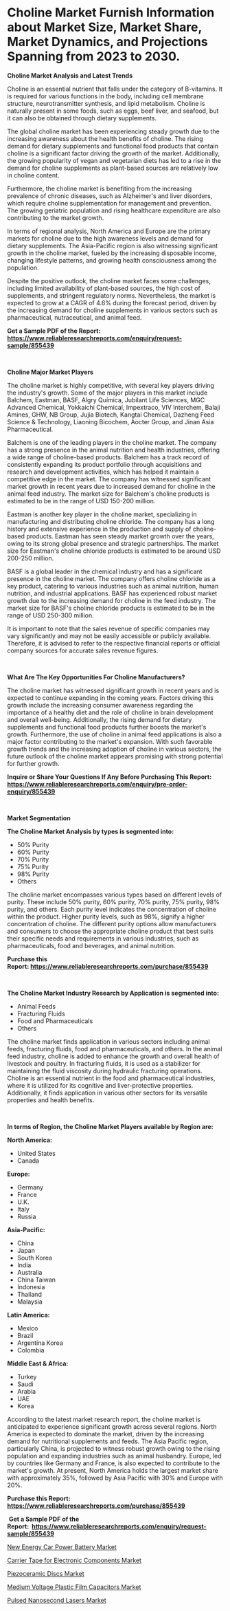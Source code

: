 <p><h1>Choline Market Furnish Information about Market Size, Market Share, Market Dynamics, and Projections Spanning from 2023 to 2030.</h1></p><p><strong>Choline Market Analysis and Latest Trends</strong></p>
<p><p>Choline is an essential nutrient that falls under the category of B-vitamins. It is required for various functions in the body, including cell membrane structure, neurotransmitter synthesis, and lipid metabolism. Choline is naturally present in some foods, such as eggs, beef liver, and seafood, but it can also be obtained through dietary supplements.</p><p>The global choline market has been experiencing steady growth due to the increasing awareness about the health benefits of choline. The rising demand for dietary supplements and functional food products that contain choline is a significant factor driving the growth of the market. Additionally, the growing popularity of vegan and vegetarian diets has led to a rise in the demand for choline supplements as plant-based sources are relatively low in choline content.</p><p>Furthermore, the choline market is benefiting from the increasing prevalence of chronic diseases, such as Alzheimer's and liver disorders, which require choline supplementation for management and prevention. The growing geriatric population and rising healthcare expenditure are also contributing to the market growth.</p><p>In terms of regional analysis, North America and Europe are the primary markets for choline due to the high awareness levels and demand for dietary supplements. The Asia-Pacific region is also witnessing significant growth in the choline market, fueled by the increasing disposable income, changing lifestyle patterns, and growing health consciousness among the population.</p><p>Despite the positive outlook, the choline market faces some challenges, including limited availability of plant-based sources, the high cost of supplements, and stringent regulatory norms. Nevertheless, the market is expected to grow at a CAGR of 4.6% during the forecast period, driven by the increasing demand for choline supplements in various sectors such as pharmaceutical, nutraceutical, and animal feed.</p></p>
<p><strong>Get a Sample PDF of the Report:&nbsp; <a href="https://www.reliableresearchreports.com/enquiry/request-sample/855439">https://www.reliableresearchreports.com/enquiry/request-sample/855439</a></strong></p>
<p>&nbsp;</p>
<p><strong>Choline Major Market Players</strong></p>
<p><p>The choline market is highly competitive, with several key players driving the industry's growth. Some of the major players in this market include Balchem, Eastman, BASF, Algry Química, Jubilant Life Sciences, MGC Advanced Chemical, Yokkaichi Chemical, Impextraco, VIV Interchem, Balaji Amines, GHW, NB Group, Jujia Biotech, Kangtai Chemical, Dazheng Feed Science & Technology, Liaoning Bicochem, Aocter Group, and Jinan Asia Pharmaceutical.</p><p>Balchem is one of the leading players in the choline market. The company has a strong presence in the animal nutrition and health industries, offering a wide range of choline-based products. Balchem has a track record of consistently expanding its product portfolio through acquisitions and research and development activities, which has helped it maintain a competitive edge in the market. The company has witnessed significant market growth in recent years due to increased demand for choline in the animal feed industry. The market size for Balchem's choline products is estimated to be in the range of USD 150-200 million.</p><p>Eastman is another key player in the choline market, specializing in manufacturing and distributing choline chloride. The company has a long history and extensive experience in the production and supply of choline-based products. Eastman has seen steady market growth over the years, owing to its strong global presence and strategic partnerships. The market size for Eastman's choline chloride products is estimated to be around USD 200-250 million.</p><p>BASF is a global leader in the chemical industry and has a significant presence in the choline market. The company offers choline chloride as a key product, catering to various industries such as animal nutrition, human nutrition, and industrial applications. BASF has experienced robust market growth due to the increasing demand for choline in the feed industry. The market size for BASF's choline chloride products is estimated to be in the range of USD 250-300 million.</p><p>It is important to note that the sales revenue of specific companies may vary significantly and may not be easily accessible or publicly available. Therefore, it is advised to refer to the respective financial reports or official company sources for accurate sales revenue figures.</p></p>
<p>&nbsp;</p>
<p><strong>What Are The Key Opportunities For Choline Manufacturers?</strong></p>
<p><p>The choline market has witnessed significant growth in recent years and is expected to continue expanding in the coming years. Factors driving this growth include the increasing consumer awareness regarding the importance of a healthy diet and the role of choline in brain development and overall well-being. Additionally, the rising demand for dietary supplements and functional food products further boosts the market's growth. Furthermore, the use of choline in animal feed applications is also a major factor contributing to the market's expansion. With such favorable growth trends and the increasing adoption of choline in various sectors, the future outlook of the choline market appears promising with strong potential for further growth.</p></p>
<p><strong>Inquire or Share Your Questions If Any Before Purchasing This Report: <a href="https://www.reliableresearchreports.com/enquiry/pre-order-enquiry/855439">https://www.reliableresearchreports.com/enquiry/pre-order-enquiry/855439</a></strong></p>
<p>&nbsp;</p>
<p><strong>Market Segmentation</strong></p>
<p><strong>The Choline Market Analysis by types is segmented into:</strong></p>
<p><ul><li>50% Purity</li><li>60% Purity</li><li>70% Purity</li><li>75% Purity</li><li>98% Purity</li><li>Others</li></ul></p>
<p><p>The choline market encompasses various types based on different levels of purity. These include 50% purity, 60% purity, 70% purity, 75% purity, 98% purity, and others. Each purity level indicates the concentration of choline within the product. Higher purity levels, such as 98%, signify a higher concentration of choline. The different purity options allow manufacturers and consumers to choose the appropriate choline product that best suits their specific needs and requirements in various industries, such as pharmaceuticals, food and beverages, and animal nutrition.</p></p>
<p><strong>Purchase this Report:&nbsp;<a href="https://www.reliableresearchreports.com/purchase/855439">https://www.reliableresearchreports.com/purchase/855439</a></strong></p>
<p>&nbsp;</p>
<p><strong>The Choline Market Industry Research by Application is segmented into:</strong></p>
<p><ul><li>Animal Feeds</li><li>Fracturing Fluids</li><li>Food and Pharmaceuticals</li><li>Others</li></ul></p>
<p><p>The choline market finds application in various sectors including animal feeds, fracturing fluids, food and pharmaceuticals, and others. In the animal feed industry, choline is added to enhance the growth and overall health of livestock and poultry. In fracturing fluids, it is used as a stabilizer for maintaining the fluid viscosity during hydraulic fracturing operations. Choline is an essential nutrient in the food and pharmaceutical industries, where it is utilized for its cognitive and liver-protective properties. Additionally, it finds application in various other sectors for its versatile properties and health benefits.</p></p>
<p>&nbsp;</p>
<p><strong>In terms of Region, the Choline Market Players available by Region are:</strong></p>
<p>
    <p> <strong> North America: </strong>
        <ul>
            <li>United States</li>
            <li>Canada</li>
        </ul>
        </p> 
    <p> <strong> Europe: </strong>
        <ul>
            <li>Germany</li>
            <li>France</li>
            <li>U.K.</li>
            <li>Italy</li>
            <li>Russia</li>
        </ul>
        </p> 
    <p> <strong> Asia-Pacific: </strong>
        <ul>
            <li>China</li>
            <li>Japan</li>
            <li>South Korea</li>
            <li>India</li>
            <li>Australia</li>
            <li>China Taiwan</li>
            <li>Indonesia</li>
            <li>Thailand</li>
            <li>Malaysia</li>
        </ul>
        </p> 
    <p> <strong> Latin America: </strong>
        <ul>
            <li>Mexico</li>
            <li>Brazil</li>
            <li>Argentina Korea</li>
            <li>Colombia</li>
        </ul>
        </p> 
    <p> <strong> Middle East & Africa: </strong>
        <ul>
            <li>Turkey</li>
            <li>Saudi</li>
            <li>Arabia</li>
            <li>UAE</li>
            <li>Korea</li>
        </ul>
    </p>
    </p>
<p><p>According to the latest market research report, the choline market is anticipated to experience significant growth across several regions. North America is expected to dominate the market, driven by the increasing demand for nutritional supplements and feeds. The Asia Pacific region, particularly China, is projected to witness robust growth owing to the rising population and expanding industries such as animal husbandry. Europe, led by countries like Germany and France, is also expected to contribute to the market's growth. At present, North America holds the largest market share with approximately 35%, followed by Asia Pacific with 30% and Europe with 20%.</p></p>
<p><strong>Purchase this Report: <a href="https://www.reliableresearchreports.com/purchase/855439">https://www.reliableresearchreports.com/purchase/855439</a></strong></p>
<p>&nbsp;<strong>Get a Sample PDF of the Report:&nbsp;&nbsp;<a href="https://www.reliableresearchreports.com/enquiry/request-sample/855439">https://www.reliableresearchreports.com/enquiry/request-sample/855439</a></strong></p>
<p><strong></strong></p>
<p><p><a href="https://medium.com/@press.bell.sigh/new-energy-car-power-battery-market-size-reveals-the-best-marketing-channels-in-global-industry-b84a71fa21e6">New Energy Car Power Battery Market</a></p><p><a href="https://medium.com/@index.mill.peace/carrier-tape-for-electronic-components-market-analysis-its-cagr-market-segmentation-and-global-c6b44fbfc066">Carrier Tape for Electronic Components Market</a></p><p><a href="https://medium.com/@palm.quick.roof/decoding-piezoceramic-discs-market-metrics-market-share-trends-and-growth-patterns-5194351ec510">Piezoceramic Discs Market</a></p><p><a href="https://medium.com/@sink.pay.sand/medium-voltage-plastic-film-capacitors-market-analysis-its-cagr-market-segmentation-and-global-aea64e6dd556">Medium Voltage Plastic Film Capacitors Market</a></p><p><a href="https://medium.com/@fire.belt.bug/pulsed-nanosecond-lasers-market-comprehensive-assessment-by-type-application-and-geography-ff32b9315743">Pulsed Nanosecond Lasers Market</a></p></p>